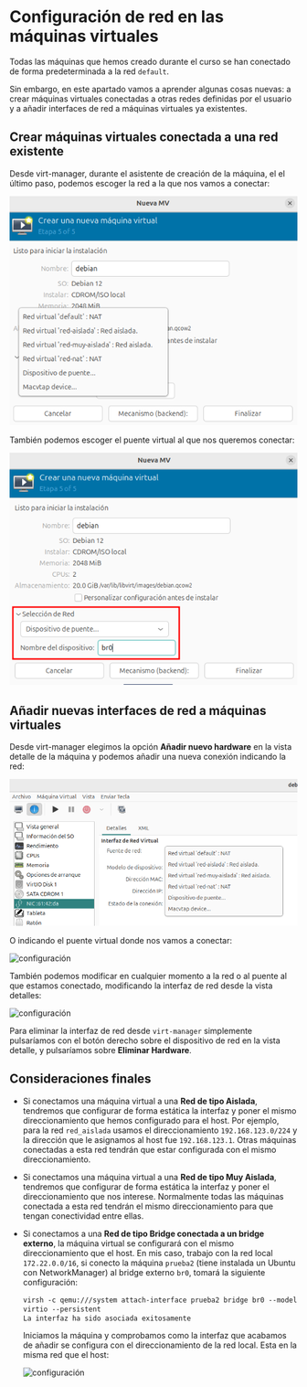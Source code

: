 # Configuración de red en las máquinas virtuales

Todas las máquinas que hemos creado durante el curso se han conectado de forma predeterminada a la red `default`. 

Sin embargo, en este apartado vamos a aprender algunas cosas nuevas: a crear máquinas virtuales conectadas a otras redes definidas por el usuario y a añadir interfaces de red a máquinas virtuales ya existentes.

## Crear máquinas virtuales conectada a una red existente

Desde virt-manager, durante el asistente de creación de la máquina, el el último paso, podemos escoger la red a la que nos vamos a conectar:

![configuración](img/configuracion1.png)

También podemos escoger el puente virtual al que nos queremos conectar:

![configuración](img/configuracion2.png)

## Añadir nuevas interfaces de red a máquinas virtuales

Desde virt-manager elegimos la opción **Añadir nuevo hardware** en la vista detalle de la máquina y podemos añadir una nueva conexión indicando la red:

![configuración](img/configuracion5.png)

O indicando el puente virtual donde nos vamos a conectar:

![configuración](img/configuracion6.png)

También podemos modificar en cualquier momento a la red o al puente al que estamos conectado, modificando la interfaz de red desde la vista detalles:

![configuración](img/configuracion7.png)

Para eliminar la interfaz de red desde `virt-manager` simplemente pulsaríamos con el botón derecho sobre el dispositivo de red en la vista detalle, y pulsaríamos sobre **Eliminar Hardware**.

## Consideraciones finales

* Si conectamos una máquina virtual a una **Red de tipo Aislada**, tendremos que configurar de forma estática la interfaz y poner el mismo direccionamiento que hemos configurado para el host. Por ejemplo, para la red `red_aislada` usamos el direccionamiento `192.168.123.0/224` y la dirección que le asignamos al host fue `192.168.123.1`. Otras máquinas conectadas a esta red tendrán que estar configurada con el mismo direccionamiento.
* Si conectamos una máquina virtual a una **Red de tipo Muy Aislada**, tendremos que configurar de forma estática la interfaz y poner el direccionamiento que nos interese. Normalmente todas las máquinas conectada a esta red tendrán el mismo direccionamiento para que tengan conectividad entre ellas.
* Si conectamos a una **Red de tipo Bridge conectada a un bridge externo**, la máquina virtual se configurará con el mismo direccionamiento que el host. En mis caso, trabajo con la red local `172.22.0.0/16`, si conecto la máquina `prueba2` (tiene instalada un Ubuntu con NetworkManager) al bridge externo `br0`, tomará la siguiente configuración:

	```
	virsh -c qemu:///system attach-interface prueba2 bridge br0 --model virtio --persistent
	La interfaz ha sido asociada exitosamente
	```

	Iniciamos la máquina y comprobamos como la interfaz que acabamos de añadir se configura con el direccionamiento de la red local. Esta en la misma red que el host:

	![configuración](img/configuracion8.png)

